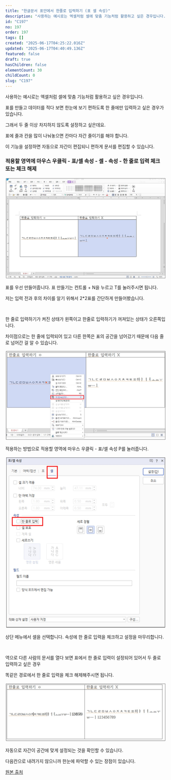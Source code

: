 ```yaml
---
title: "한글문서 표안에서 한줄로 입력하기 (표 셀 속성)"
description: "사용하는 예시로는 엑셀처럼 셀에 맞춤 기능처럼 활용하고 싶은 경우입니다.  표를 만들고 데이터를 적다 보면 한눈에 보기 편하도록 한 줄에만 입력하고 싶은 경우가 있습니다.  그래서 두 줄 이상 차지하지 않도록 설정하고 싶은데요.  표에 줄과 칸을 많이 나눠놓으면 칸마다..."
id: "C197"
no: 197
order: 197
tags: []
created: "2025-06-17T04:25:22.016Z"
updated: "2025-06-17T04:40:49.136Z"
featured: false
draft: true
hasChildren: false
elementCount: 30
childCount: 0
slug: "C197"
---
```


사용하는 예시로는 엑셀처럼 셀에 맞춤 기능처럼 활용하고 싶은 경우입니다.

표를 만들고 데이터를 적다 보면 한눈에 보기 편하도록 한 줄에만 입력하고 싶은 경우가 있습니다.

그래서 두 줄 이상 차지하지 않도록 설정하고 싶은데요.

표에 줄과 칸을 많이 나눠놓으면 칸마다 자간 줄이기를 해야 합니다.

이 기능을 설정하면 자동으로 자간이 편집되니 편하게 문서를 편집할 수 있습니다.



### 적용할 영역에 마우스 우클릭 - 표/셀 속성 - 셀 - 속성 - 한 줄로 입력 체크 또는 체크 해제



![file](/images/67005931136c5cecaa38b1607c7766a0.jpg)

표를 우선 만들어줍니다. 표 만들기는 컨트롤 + N을 누르고 T를 눌러주시면 됩니다.

저는 입력 전과 후의 차이를 알기 위해서 2*2표를 간단하게 만들어봤습니다.

 

한 줄로 입력하기가 켜진 상태가 왼쪽이고 한줄로 입력하기가 꺼져있는 상태가 오른쪽입니다.

차이점으로는 한 줄에 입력되어 있고 다른 한쪽은 표의 공간을 넘어갔기 때문에 다음 줄로 넘어간 걸 알 수 있습니다.



![file](/images/6c0becccf097e98de11a001053e03283.jpg)

적용하는 방법으로 적용할 영역에 마우스 우클릭 - 표/셀 속성 P를 눌러줍니다. 



![file](/images/8ba9ac53a11cb82da31a5d80b0b7c090.jpg)

상단 메뉴에서 셀을 선택합니다. 속성에 한 줄로 입력을 체크하고 설정을 마무리합니다.

 

역으로 다른 사람의 문서를 열다 보면 표에서 한 줄로 입력이 설정되어 있어서 두 줄로 입력하고 싶은 경우

똑같은 경로에서 한 줄로 입력을 체크 해제해주시면 됩니다.



![file](/images/c950c0a63602f0dec9c6032ac729bd9e.jpg)

자동으로 자간이 공간에 맞게 설정되는 것을 확인할 수 있습니다.

다음칸으로 내려가지 않으니까 한눈에 파악할 수 있는 장점이 있습니다.



[원본 출처](https://queenqueen.tistory.com/55)
